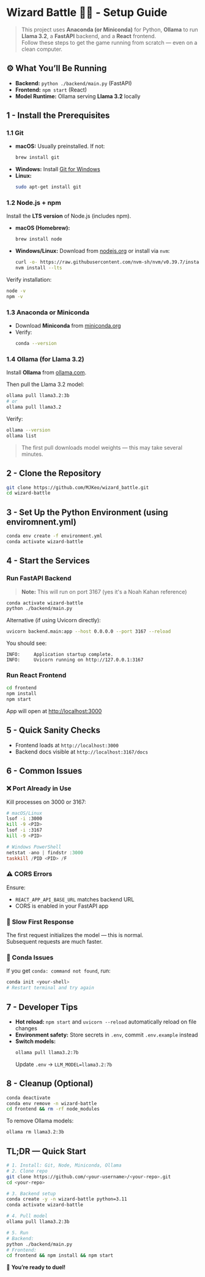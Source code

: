 # Wizard Battle 🧙‍♂️ - Setup Guide

> This project uses **Anaconda (or Miniconda)** for Python, **Ollama** to run **Llama 3.2**, a **FastAPI** backend, and a **React** frontend.  
> Follow these steps to get the game running from scratch — even on a clean computer.


## ⚙️ What You’ll Be Running

- **Backend:** `python ./backend/main.py` (FastAPI)
- **Frontend:** `npm start` (React)
- **Model Runtime:** Ollama serving **Llama 3.2** locally


## 1 - Install the Prerequisites

### 1.1 Git
- **macOS:** Usually preinstalled. If not:
  ```bash
  brew install git
  ```
- **Windows:** Install [Git for Windows](https://git-scm.com/download/win)
- **Linux:**
  ```bash
  sudo apt-get install git
  ```

### 1.2 Node.js + npm
Install the **LTS version** of Node.js (includes npm).

- **macOS (Homebrew):**
  ```bash
  brew install node
  ```
- **Windows/Linux:**
  Download from [nodejs.org](https://nodejs.org/) or install via `nvm`:
  ```bash
  curl -o- https://raw.githubusercontent.com/nvm-sh/nvm/v0.39.7/install.sh | bash
  nvm install --lts
  ```

Verify installation:
```bash
node -v
npm -v
```

### 1.3 Anaconda or Miniconda
- Download **Miniconda** from [miniconda.org](https://docs.conda.io/en/latest/miniconda.html)
- Verify:
  ```bash
  conda --version
  ```

### 1.4 Ollama (for Llama 3.2)
Install **Ollama** from [ollama.com](https://ollama.com/).

Then pull the Llama 3.2 model:
```bash
ollama pull llama3.2:3b
# or
ollama pull llama3.2
```

Verify:
```bash
ollama --version
ollama list
```

> The first pull downloads model weights — this may take several minutes.


## 2 - Clone the Repository

```bash
git clone https://github.com/MJKeo/wizard_battle.git
cd wizard-battle
```


## 3 - Set Up the Python Environment (using enviromnent.yml)

```bash
conda env create -f environment.yml
conda activate wizard-battle
```

## 4 - Start the Services

### Run FastAPI Backend

> **Note:** This will run on port 3167 (yes it's a Noah Kahan reference)

```bash
conda activate wizard-battle
python ./backend/main.py
```

Alternative (if using Uvicorn directly):
```bash
uvicorn backend.main:app --host 0.0.0.0 --port 3167 --reload
```

You should see:
```
INFO:     Application startup complete.
INFO:     Uvicorn running on http://127.0.0.1:3167
```

### Run React Frontend
```bash
cd frontend
npm install
npm start
```

App will open at [http://localhost:3000](http://localhost:3000)


## 5 - Quick Sanity Checks

- Frontend loads at `http://localhost:3000`
- Backend docs visible at `http://localhost:3167/docs`


## 6 - Common Issues

### ❌ Port Already in Use
Kill processes on 3000 or 3167:
```bash
# macOS/Linux
lsof -i :3000
kill -9 <PID>
lsof -i :3167
kill -9 <PID>
```
```powershell
# Windows PowerShell
netstat -ano | findstr :3000
taskkill /PID <PID> /F
```


### ⚠️ CORS Errors
Ensure:
- `REACT_APP_API_BASE_URL` matches backend URL
- CORS is enabled in your FastAPI app


### 🐌 Slow First Response
The first request initializes the model — this is normal.  
Subsequent requests are much faster.


### 🐍 Conda Issues
If you get `conda: command not found`, run:
```bash
conda init <your-shell>
# Restart terminal and try again
```


## 7 - Developer Tips

- **Hot reload:** `npm start` and `uvicorn --reload` automatically reload on file changes  
- **Environment safety:** Store secrets in `.env`, commit `.env.example` instead  
- **Switch models:**  
  ```bash
  ollama pull llama3.2:7b
  ```
  Update `.env` → `LLM_MODEL=llama3.2:7b`


## 8 - Cleanup (Optional)

```bash
conda deactivate
conda env remove -n wizard-battle
cd frontend && rm -rf node_modules
```

To remove Ollama models:
```bash
ollama rm llama3.2:3b
```


## TL;DR — Quick Start

```bash
# 1. Install: Git, Node, Miniconda, Ollama
# 2. Clone repo
git clone https://github.com/<your-username>/<your-repo>.git
cd <your-repo>

# 3. Backend setup
conda create -y -n wizard-battle python=3.11
conda activate wizard-battle

# 4. Pull model
ollama pull llama3.2:3b

# 5. Run
# Backend:
python ./backend/main.py
# Frontend:
cd frontend && npm install && npm start
```

🎉 **You’re ready to duel!**
